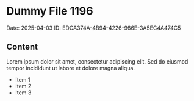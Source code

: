 # Dummy File 1196

Date: 2025-04-03
ID: EDCA374A-4B94-4226-986E-3A5EC4A474C5

## Content

Lorem ipsum dolor sit amet, consectetur adipiscing elit.
Sed do eiusmod tempor incididunt ut labore et dolore magna aliqua.

* Item 1
* Item 2
* Item 3
